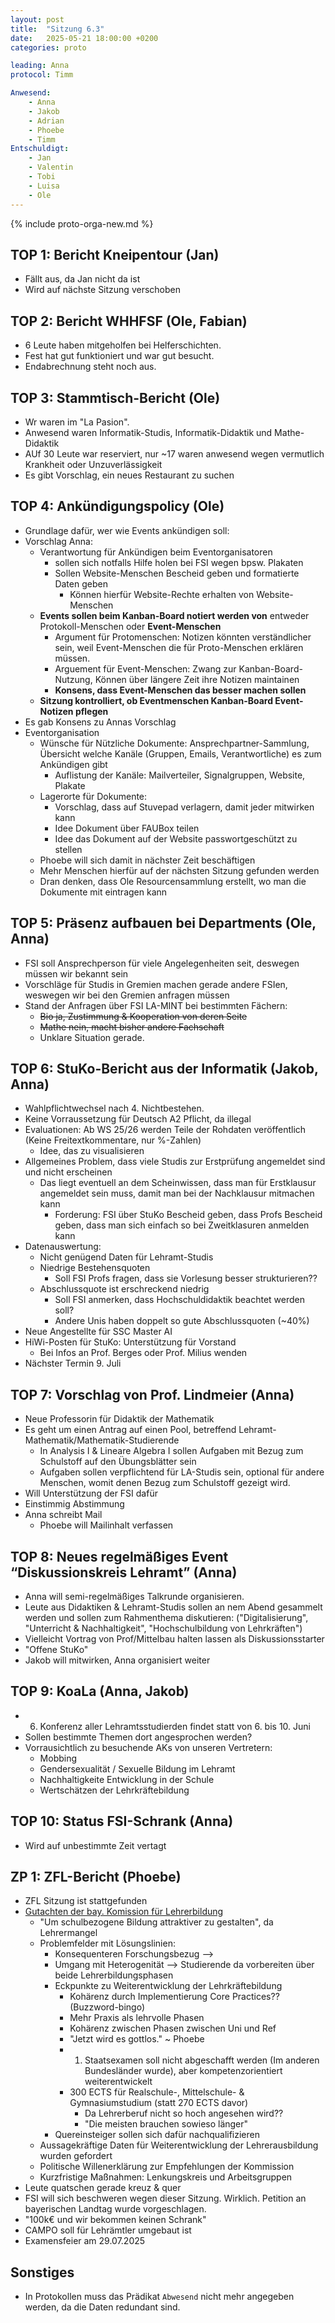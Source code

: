 ```yaml
---
layout: post
title:  "Sitzung 6.3"
date:   2025-05-21 18:00:00 +0200
categories: proto

leading: Anna
protocol: Timm

Anwesend: 
    - Anna
    - Jakob
    - Adrian
    - Phoebe
    - Timm
Entschuldigt:
    - Jan
    - Valentin
    - Tobi
    - Luisa
    - Ole
---
```


{% include proto-orga-new.md %}

## TOP 1: Bericht Kneipentour (Jan)
- Fällt aus, da Jan nicht da ist
- Wird auf nächste Sitzung verschoben

## TOP 2: Bericht WHHFSF (Ole, Fabian)
- 6 Leute haben mitgeholfen bei Helferschichten.
- Fest hat gut funktioniert und war gut besucht.
- Endabrechnung steht noch aus.

## TOP 3: Stammtisch-Bericht (Ole)
- Wr waren im "La Pasion".
- Anwesend waren Informatik-Studis, Informatik-Didaktik und Mathe-Didaktik
- AUf 30 Leute war reserviert, nur ~17 waren anwesend wegen vermutlich Krankheit oder Unzuverlässigkeit
- Es gibt Vorschlag, ein neues Restaurant zu suchen
## TOP 4: Ankündigungspolicy (Ole)
- Grundlage dafür, wer wie Events ankündigen soll:
- Vorschlag Anna:
    - Verantwortung für Ankündigen beim Eventorganisatoren
        - sollen sich notfalls Hilfe holen bei FSI wegen bpsw. Plakaten
        - Sollen Website-Menschen Bescheid geben und formatierte Daten geben
            - Können hierfür Website-Rechte erhalten von Website-Menschen
    - **Events sollen beim Kanban-Board notiert werden von** entweder Protokoll-Menschen oder **Event-Menschen**
        - Argument für Protomenschen: Notizen könnten verständlicher sein, weil Event-Menschen die für Proto-Menschen erklären müssen.
        - Arguement für Event-Menschen: Zwang zur Kanban-Board-Nutzung, Können über längere Zeit ihre Notizen maintainen
        - **Konsens, dass Event-Menschen das besser machen sollen**
    - **Sitzung kontrolliert, ob Eventmenschen Kanban-Board Event-Notizen pflegen**
- Es gab Konsens zu Annas Vorschlag
- Eventorganisation
    - Wünsche für Nützliche Dokumente: Ansprechpartner-Sammlung, Übersicht welche Kanäle (Gruppen, Emails, Verantwortliche) es zum Ankündigen gibt
        - Auflistung der Kanäle: Mailverteiler, Signalgruppen, Website, Plakate
    - Lagerorte für Dokumente:
        - Vorschlag, dass auf Stuvepad verlagern, damit jeder mitwirken kann
        - Idee Dokument über FAUBox teilen
        - Idee das Dokument auf der Website passwortgeschützt zu stellen
    - Phoebe will sich damit in nächster Zeit beschäftigen
    - Mehr Menschen hierfür auf der nächsten Sitzung gefunden werden
    - Dran denken, dass Ole Resourcensammlung erstellt, wo man die Dokumente mit eintragen kann
## TOP 5: Präsenz aufbauen bei Departments (Ole, Anna)
- FSI soll Ansprechperson für viele Angelegenheiten seit, deswegen müssen wir bekannt sein
- Vorschläge für Studis in Gremien machen gerade andere FSIen, weswegen wir bei den Gremien anfragen müssen
- Stand der Anfragen über FSI LA-MINT bei bestimmten Fächern:
    - ~~Bio ja, Zustimmung & Kooperation von deren Seite~~
    - ~~Mathe nein, macht bisher andere Fachschaft~~
    - Unklare Situation gerade.
## TOP 6: StuKo-Bericht aus der Informatik (Jakob, Anna)
- Wahlpflichtwechsel nach 4. Nichtbestehen.
- Keine Vorraussetzung für Deutsch A2 Pflicht, da illegal
- Evaluationen: Ab WS 25/26 werden Teile der Rohdaten veröffentlich (Keine Freitextkommentare, nur %-Zahlen) 
    - Idee, das zu visualisieren
- Allgemeines Problem, dass viele Studis zur Erstprüfung angemeldet sind und nicht erscheinen
    - Das liegt eventuell an dem Scheinwissen, dass man für Erstklausur angemeldet sein muss, damit man bei der Nachklausur mitmachen kann
        - Forderung: FSI über StuKo Bescheid geben, dass Profs Bescheid geben, dass man sich einfach so bei Zweitklasuren anmelden kann
- Datenauswertung:
    - Nicht genügend Daten für Lehramt-Studis
    - Niedrige Bestehensquoten
        - Soll FSI Profs fragen, dass sie Vorlesung besser strukturieren??
    - Abschlussquote ist erschreckend niedrig
        - Soll FSI anmerken, dass Hochschuldidaktik beachtet werden soll?
        - Andere Unis haben doppelt so gute Abschlussquoten (~40%)
- Neue Angestellte für SSC Master AI
- HiWi-Posten für StuKo: Unterstützung für Vorstand
    - Bei Infos an Prof. Berges oder Prof. Milius wenden
- Nächster Termin 9. Juli
## TOP 7: Vorschlag von Prof. Lindmeier (Anna)
- Neue Professorin für Didaktik der Mathematik
- Es geht um einen Antrag auf einen Pool, betreffend Lehramt-Mathematik/Mathematik-Studierende
    - In Analysis I & Lineare Algebra I sollen Aufgaben mit Bezug zum Schulstoff auf den Übungsblätter sein
    - Aufgaben sollen verpflichtend für LA-Studis sein, optional für andere Menschen, womit denen Bezug zum Schulstoff gezeigt wird.
- Will Unterstützung der FSI dafür
- Einstimmig Abstimmung
- Anna schreibt Mail
    - Phoebe will Mailinhalt verfassen
## TOP 8: Neues regelmäßiges Event “Diskussionskreis Lehramt” (Anna)
- Anna will semi-regelmäßiges Talkrunde organisieren.
- Leute aus Didaktiken & Lehramt-Studis sollen an nem Abend gesammelt werden und sollen zum Rahmenthema diskutieren: ("Digitalisierung", "Unterricht & Nachhaltigkeit", "Hochschulbildung von Lehrkräften")
- Vielleicht Vortrag von Prof/Mittelbau halten lassen als Diskussionsstarter
- "Offene StuKo"
- Jakob will mitwirken, Anna organisiert weiter
## TOP 9: KoaLa (Anna, Jakob)
- 6. Konferenz aller Lehramtsstudierden findet statt von 6. bis 10. Juni
- Sollen bestimmte Themen dort angesprochen werden?
- Vorrausichtlich zu besuchende AKs von unseren Vertretern:
    - Mobbing
    - Gendersexualität / Sexuelle Bildung im Lehramt
    - Nachhaltigkeite Entwicklung in der Schule
    - Wertschätzen der Lehrkräftebildung
## TOP 10: Status FSI-Schrank (Anna)
- Wird auf unbestimmte Zeit vertagt
## ZP 1: ZFL-Bericht (Phoebe)
- ZFL Sitzung ist stattgefunden
- [Gutachten der bay. Komission für Lehrerbildung](https://www.km.bayern.de/download/4-25-05/Gutachten-zur-Weiterentwicklung-der-Lehrkra%CC%88ftebildung-in-Bayern-2.pdf)
    - "Um schulbezogene Bildung attraktiver zu gestalten", da Lehrermangel
    - Problemfelder mit Lösungslinien:
        - Konsequenteren Forschungsbezug --> 
        - Umgang mit Heterogenität --> Studierende da vorbereiten über beide Lehrerbildungsphasen
        - Eckpunkte zu Weiterentwicklung der Lehrkräftebildung
            - Kohärenz durch Implementierung Core Practices?? (Buzzword-bingo)
            - Mehr Praxis als lehrvolle Phasen
            - Kohärenz zwischen Phasen zwischen Uni und Ref
            - "Jetzt wird es gottlos." ~ Phoebe
            - 1. Staatsexamen soll nicht abgeschafft werden (Im anderen Bundesländer wurde), aber kompetenzorientiert weiterentwickelt
            - 300 ECTS für Realschule-, Mittelschule- & Gymnasiumstudium (statt 270 ECTS davor)
                - Da Lehrerberuf nicht so hoch angesehen wird??
                - "Die meisten brauchen sowieso länger"
        - Quereinsteiger sollen sich dafür nachqualifizieren
    - Aussagekräftige Daten für Weiterentwicklung der Lehrerausbildung wurden gefordert
    - Politische Willenerklärung zur Empfehlungen der Kommission
    - Kurzfristige Maßnahmen: Lenkungskreis und Arbeitsgruppen
- Leute quatschen gerade kreuz & quer
- FSI will sich beschweren wegen dieser Sitzung. Wirklich. Petition an bayerischen Landtag wurde vorgeschlagen.
- "100k€ und wir bekommen keinen Schrank"
- CAMPO soll für Lehrämtler umgebaut ist
- Examensfeier am 29.07.2025

## Sonstiges
- In Protokollen muss das Prädikat `Abwesend` nicht mehr angegeben werden, da die Daten redundant sind.
